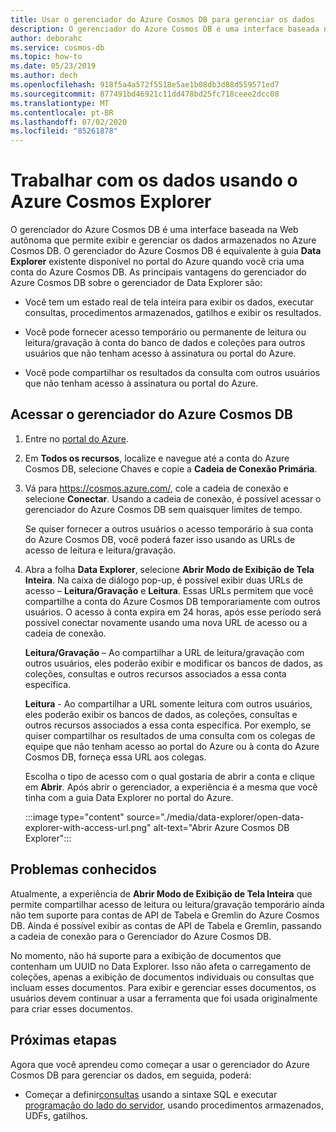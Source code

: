 ```yaml
---
title: Usar o gerenciador do Azure Cosmos DB para gerenciar os dados
description: O gerenciador do Azure Cosmos DB é uma interface baseada na Web autônoma que permite exibir e gerenciar os dados armazenados no Azure Cosmos DB.
author: deborahc
ms.service: cosmos-db
ms.topic: how-to
ms.date: 05/23/2019
ms.author: dech
ms.openlocfilehash: 918f5a4a572f5518e5ae1b08db3d88d559571ed7
ms.sourcegitcommit: 877491bd46921c11dd478bd25fc718ceee2dcc08
ms.translationtype: MT
ms.contentlocale: pt-BR
ms.lasthandoff: 07/02/2020
ms.locfileid: "85261878"
---
```

# <a name="work-with-data-using-azure-cosmos-explorer"></a>Trabalhar com os dados usando o Azure Cosmos Explorer 

O gerenciador do Azure Cosmos DB é uma interface baseada na Web autônoma que permite exibir e gerenciar os dados armazenados no Azure Cosmos DB. O gerenciador do Azure Cosmos DB é equivalente à guia **Data Explorer** existente disponível no portal do Azure quando você cria uma conta do Azure Cosmos DB. As principais vantagens do gerenciador do Azure Cosmos DB sobre o gerenciador de Data Explorer são:

* Você tem um estado real de tela inteira para exibir os dados, executar consultas, procedimentos armazenados, gatilhos e exibir os resultados.  

* Você pode fornecer acesso temporário ou permanente de leitura ou leitura/gravação à conta do banco de dados e coleções para outros usuários que não tenham acesso à assinatura ou portal do Azure.  

* Você pode compartilhar os resultados da consulta com outros usuários que não tenham acesso à assinatura ou portal do Azure.  

## <a name="access-azure-cosmos-db-explorer"></a>Acessar o gerenciador do Azure Cosmos DB

1. Entre no [portal do Azure](https://portal.azure.com/). 

2. Em **Todos os recursos**, localize e navegue até a conta do Azure Cosmos DB, selecione Chaves e copie a **Cadeia de Conexão Primária**.  

3. Vá para https://cosmos.azure.com/, cole a cadeia de conexão e selecione **Conectar**. Usando a cadeia de conexão, é possível acessar o gerenciador do Azure Cosmos DB sem quaisquer limites de tempo.  

   Se quiser fornecer a outros usuários o acesso temporário à sua conta do Azure Cosmos DB, você poderá fazer isso usando as URLs de acesso de leitura e leitura/gravação. 

4. Abra a folha **Data Explorer**, selecione **Abrir Modo de Exibição de Tela Inteira**. Na caixa de diálogo pop-up, é possível exibir duas URLs de acesso – **Leitura/Gravação** e **Leitura**. Essas URLs permitem que você compartilhe a conta do Azure Cosmos DB temporariamente com outros usuários. O acesso à conta expira em 24 horas, após esse período será possível conectar novamente usando uma nova URL de acesso ou a cadeia de conexão. 

   **Leitura/Gravação** – Ao compartilhar a URL de leitura/gravação com outros usuários, eles poderão exibir e modificar os bancos de dados, as coleções, consultas e outros recursos associados a essa conta específica.

   **Leitura** - Ao compartilhar a URL somente leitura com outros usuários, eles poderão exibir os bancos de dados, as coleções, consultas e outros recursos associados a essa conta específica. Por exemplo, se quiser compartilhar os resultados de uma consulta com os colegas de equipe que não tenham acesso ao portal do Azure ou à conta do Azure Cosmos DB, forneça essa URL aos colegas.

   Escolha o tipo de acesso com o qual gostaria de abrir a conta e clique em **Abrir**. Após abrir o gerenciador, a experiência é a mesma que você tinha com a guia Data Explorer no portal do Azure.   

   :::image type="content" source="./media/data-explorer/open-data-explorer-with-access-url.png" alt-text="Abrir Azure Cosmos DB Explorer":::

## <a name="known-issues"></a>Problemas conhecidos

Atualmente, a experiência de **Abrir Modo de Exibição de Tela Inteira** que permite compartilhar acesso de leitura ou leitura/gravação temporário ainda não tem suporte para contas de API de Tabela e Gremlin do Azure Cosmos DB. Ainda é possível exibir as contas de API de Tabela e Gremlin, passando a cadeia de conexão para o Gerenciador do Azure Cosmos DB. 

No momento, não há suporte para a exibição de documentos que contenham um UUID no Data Explorer. Isso não afeta o carregamento de coleções, apenas a exibição de documentos individuais ou consultas que incluam esses documentos. Para exibir e gerenciar esses documentos, os usuários devem continuar a usar a ferramenta que foi usada originalmente para criar esses documentos.

## <a name="next-steps"></a>Próximas etapas
Agora que você aprendeu como começar a usar o gerenciador do Azure Cosmos DB para gerenciar os dados, em seguida, poderá:

* Começar a definir[consultas](sql-api-query-reference.md) usando a sintaxe SQL e executar [programação do lado do servidor](stored-procedures-triggers-udfs.md), usando procedimentos armazenados, UDFs, gatilhos. 
